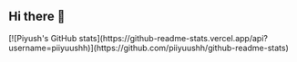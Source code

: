 ## Hi there 👋



<!--my github stats--!>
[![Piyush's GitHub stats](https://github-readme-stats.vercel.app/api?username=piiyuushh)](https://github.com/piiyuushh/github-readme-stats)


<!--
**piiyuushh/piiyuushh** is a ✨ _special_ ✨ repository because its `README.md` (this file) appears on your GitHub profile.

Here are some ideas to get you started:

- 🔭 I’m currently working on ...
- 🌱 I’m currently learning ...
- 👯 I’m looking to collaborate on ...
- 🤔 I’m looking for help with ...
- 💬 Ask me about ...
- 📫 How to reach me: ...
- 😄 Pronouns: ...
- ⚡ Fun fact: ...
-->
